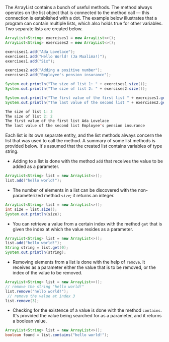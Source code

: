 The ArrayList contains a bunch of useful methods. The method always operates on the list object that is connected to the method call — this connection is established with a dot. The example below illustrates that a program can contain multiple lists, which also holds true for other variables. Two separate lists are created below.

```Java
ArrayList<String> exercises1 = new ArrayList<>();
ArrayList<String> exercises2 = new ArrayList<>();

exercises1.add("Ada Lovelace");
exercises1.add("Hello World! (Ja Mualima!)");
exercises1.add("Six");

exercises2.add("Adding a positive number");
exercises2.add("Employee's pension insurance");

System.out.println("The size of list 1: " + exercises1.size());
System.out.println("The size of list 2: " + exercises2.size());

System.out.println("The first value of the first list " + exercises1.get(0));
System.out.println("The last value of the second list " + exercises2.get(exercises2.size() - 1));
```

```Java
The size of list 1: 3 
The size of list 2: 2 
The first value of the first list Ada Lovelace 
The last value of the second list Employee's pension insurance
```

Each list is its own separate entity, and the list methods always concern the list that was used to call the method. A summary of some list methods is provided below. It's assumed that the created list contains variables of type string.

- Adding to a list is done with the method `add` that receives the value to be added as a parameter.

```java
ArrayList<String> list = new ArrayList<>();
list.add("hello world!");
```

- The number of elements in a list can be discovered with the non-parameterized method `size`; it returns an integer.

```java
ArrayList<String> list = new ArrayList<>();
int size = list.size();
System.out.println(size);
```

- You can retrieve a value from a certain index with the method `get` that is given the index at which the value resides as a parameter.

```java
ArrayList<String> list = new ArrayList<>();
list.add("hello world!");
String string = list.get(0);
System.out.println(string);
```

- Removing elements from a list is done with the help of `remove`. It receives as a parameter either the value that is to be removed, or the index of the value to be removed.

```java
ArrayList<String> list = new ArrayList<>();
// remove the string "hello world!"
list.remove("hello world!");
 // remove the value at index 3
list.remove(3);
```

- Checking for the existence of a value is done with the method `contains`. It's provided the value being searched for as a parameter, and it returns a boolean value.

```java
ArrayList<String> list = new ArrayList<>();
boolean found = list.contains("hello world!");
```